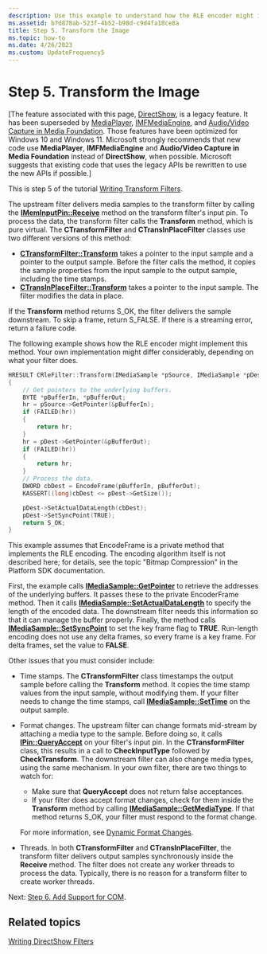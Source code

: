 ```yaml
---
description: Use this example to understand how the RLE encoder might implement the method as part of writing a transform filter.
ms.assetid: b7d878ab-523f-4b52-b98d-c9d4fa18ce8a
title: Step 5. Transform the Image
ms.topic: how-to
ms.date: 4/26/2023
ms.custom: UpdateFrequency5
---
```


# Step 5. Transform the Image

\[The feature associated with this page, [DirectShow](/windows/win32/directshow/directshow), is a legacy feature. It has been superseded by [MediaPlayer](/uwp/api/Windows.Media.Playback.MediaPlayer), [IMFMediaEngine](/windows/win32/api/mfmediaengine/nn-mfmediaengine-imfmediaengine), and [Audio/Video Capture in Media Foundation](/windows/win32/medfound/audio-video-capture-in-media-foundation). Those features have been optimized for Windows 10 and Windows 11. Microsoft strongly recommends that new code use **MediaPlayer**, **IMFMediaEngine** and **Audio/Video Capture in Media Foundation** instead of **DirectShow**, when possible. Microsoft suggests that existing code that uses the legacy APIs be rewritten to use the new APIs if possible.\]

This is step 5 of the tutorial [Writing Transform Filters](writing-transform-filters.md).

The upstream filter delivers media samples to the transform filter by calling the [**IMemInputPin::Receive**](/windows/desktop/api/Strmif/nf-strmif-imeminputpin-receive) method on the transform filter's input pin. To process the data, the transform filter calls the **Transform** method, which is pure virtual. The **CTransformFilter** and **CTransInPlaceFilter** classes use two different versions of this method:

-   [**CTransformFilter::Transform**](ctransformfilter-transform.md) takes a pointer to the input sample and a pointer to the output sample. Before the filter calls the method, it copies the sample properties from the input sample to the output sample, including the time stamps.
-   [**CTransInPlaceFilter::Transform**](ctransinplacefilter-transform.md) takes a pointer to the input sample. The filter modifies the data in place.

If the **Transform** method returns S\_OK, the filter delivers the sample downstream. To skip a frame, return S\_FALSE. If there is a streaming error, return a failure code.

The following example shows how the RLE encoder might implement this method. Your own implementation might differ considerably, depending on what your filter does.


```C++
HRESULT CRleFilter::Transform(IMediaSample *pSource, IMediaSample *pDest)
{
    // Get pointers to the underlying buffers.
    BYTE *pBufferIn, *pBufferOut;
    hr = pSource->GetPointer(&pBufferIn);
    if (FAILED(hr))
    {
        return hr;
    }
    hr = pDest->GetPointer(&pBufferOut);
    if (FAILED(hr))
    {
        return hr;
    }
    // Process the data.
    DWORD cbDest = EncodeFrame(pBufferIn, pBufferOut);
    KASSERT((long)cbDest <= pDest->GetSize());

    pDest->SetActualDataLength(cbDest);
    pDest->SetSyncPoint(TRUE);
    return S_OK;
}
```



This example assumes that EncodeFrame is a private method that implements the RLE encoding. The encoding algorithm itself is not described here; for details, see the topic "Bitmap Compression" in the Platform SDK documentation.

First, the example calls [**IMediaSample::GetPointer**](/windows/desktop/api/Strmif/nf-strmif-imediasample-getpointer) to retrieve the addresses of the underlying buffers. It passes these to the private EncoderFrame method. Then it calls [**IMediaSample::SetActualDataLength**](/windows/desktop/api/Strmif/nf-strmif-imediasample-setactualdatalength) to specify the length of the encoded data. The downstream filter needs this information so that it can manage the buffer properly. Finally, the method calls [**IMediaSample::SetSyncPoint**](/windows/desktop/api/Strmif/nf-strmif-imediasample-setsyncpoint) to set the key frame flag to **TRUE**. Run-length encoding does not use any delta frames, so every frame is a key frame. For delta frames, set the value to **FALSE**.

Other issues that you must consider include:

-   Time stamps. The **CTransformFilter** class timestamps the output sample before calling the **Transform** method. It copies the time stamp values from the input sample, without modifying them. If your filter needs to change the time stamps, call [**IMediaSample::SetTime**](/windows/desktop/api/Strmif/nf-strmif-imediasample-settime) on the output sample.
-   Format changes. The upstream filter can change formats mid-stream by attaching a media type to the sample. Before doing so, it calls [**IPin::QueryAccept**](/windows/desktop/api/Strmif/nf-strmif-ipin-queryaccept) on your filter's input pin. In the **CTransformFilter** class, this results in a call to **CheckInputType** followed by **CheckTransform**. The downstream filter can also change media types, using the same mechanism. In your own filter, there are two things to watch for:

    -   Make sure that **QueryAccept** does not return false acceptances.
    -   If your filter does accept format changes, check for them inside the **Transform** method by calling [**IMediaSample::GetMediaType**](/windows/desktop/api/Strmif/nf-strmif-imediasample-getmediatype). If that method returns S\_OK, your filter must respond to the format change.

    For more information, see [Dynamic Format Changes](dynamic-format-changes.md).

-   Threads. In both **CTransformFilter** and **CTransInPlaceFilter**, the transform filter delivers output samples synchronously inside the **Receive** method. The filter does not create any worker threads to process the data. Typically, there is no reason for a transform filter to create worker threads.

Next: [Step 6. Add Support for COM](step-6--add-support-for-com.md).

## Related topics

<dl> <dt>

[Writing DirectShow Filters](writing-directshow-filters.md)
</dt> </dl>

 

 



